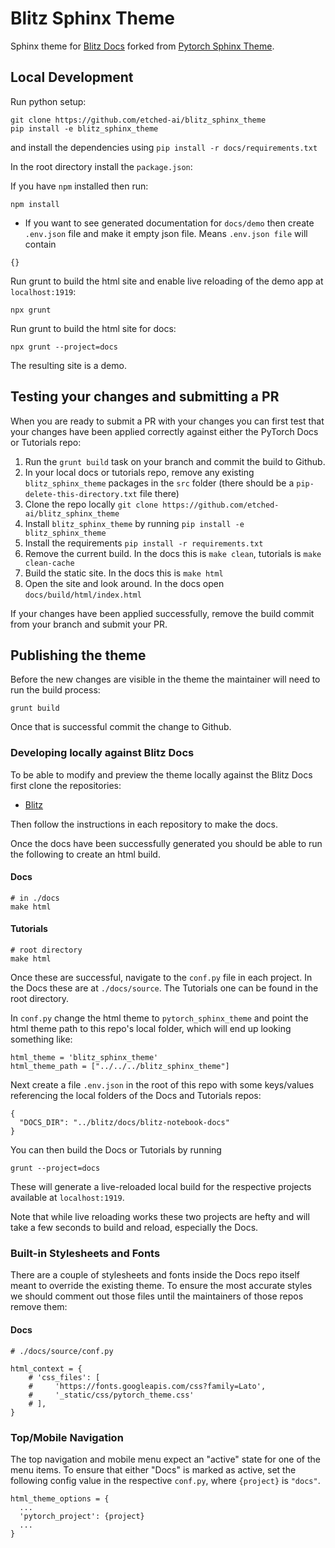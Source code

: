 # Blitz Sphinx Theme

Sphinx theme for [Blitz Docs](https://etched-ai.github.io/blitz/intro.html) forked from [Pytorch Sphinx Theme](https://github.com/pytorch/pytorch_sphinx_theme/tree/master).

## Local Development

Run python setup:

```
git clone https://github.com/etched-ai/blitz_sphinx_theme
pip install -e blitz_sphinx_theme
```

and install the dependencies using `pip install -r docs/requirements.txt`

In the root directory install the `package.json`:

If you have `npm` installed then run:

```
npm install
```

- If you want to see generated documentation for `docs/demo` then create
`.env.json` file and make it empty json file. Means `.env.json file` will
contain

```
{}
```

Run grunt to build the html site and enable live reloading of the demo app at `localhost:1919`:

```
npx grunt
```

Run grunt to build the html site for docs:

```
npx grunt --project=docs
```

The resulting site is a demo.

## Testing your changes and submitting a PR

When you are ready to submit a PR with your changes you can first test that your changes have been applied correctly against either the PyTorch Docs or Tutorials repo:

1. Run the `grunt build` task on your branch and commit the build to Github.
2. In your local docs or tutorials repo, remove any existing `blitz_sphinx_theme` packages in the `src` folder (there should be a `pip-delete-this-directory.txt` file there)
3. Clone the repo locally `git clone https://github.com/etched-ai/blitz_sphinx_theme`
4. Install `blitz_sphinx_theme` by running `pip install -e blitz_sphinx_theme`
5. Install the requirements `pip install -r requirements.txt`
6. Remove the current build. In the docs this is `make clean`, tutorials is `make clean-cache`
7. Build the static site. In the docs this is `make html`
8. Open the site and look around. In the docs open `docs/build/html/index.html`

If your changes have been applied successfully, remove the build commit from your branch and submit your PR.

## Publishing the theme

Before the new changes are visible in the theme the maintainer will need to run the build process:

```
grunt build
```

Once that is successful commit the change to Github.

### Developing locally against Blitz Docs

To be able to modify and preview the theme locally against the Blitz Docs first clone the repositories:

- [Blitz](https://github.com/etched-ai/blitz)

Then follow the instructions in each repository to make the docs.

Once the docs have been successfully generated you should be able to run the following to create an html build.

#### Docs

```
# in ./docs
make html
```

#### Tutorials

```
# root directory
make html
```

Once these are successful, navigate to the `conf.py` file in each project. In the Docs these are at `./docs/source`. The Tutorials one can be found in the root directory.

In `conf.py` change the html theme to `pytorch_sphinx_theme` and point the html theme path to this repo's local folder, which will end up looking something like:

```
html_theme = 'blitz_sphinx_theme'
html_theme_path = ["../../../blitz_sphinx_theme"]
```

Next create a file `.env.json` in the root of this repo with some keys/values referencing the local folders of the Docs and Tutorials repos:

```
{
  "DOCS_DIR": "../blitz/docs/blitz-notebook-docs"
}

```

You can then build the Docs or Tutorials by running

```
grunt --project=docs
```

These will generate a live-reloaded local build for the respective projects available at `localhost:1919`.

Note that while live reloading works these two projects are hefty and will take a few seconds to build and reload, especially the Docs.

### Built-in Stylesheets and Fonts

There are a couple of stylesheets and fonts inside the Docs repo itself meant to override the existing theme. To ensure the most accurate styles we should comment out those files until the maintainers of those repos remove them:

#### Docs

```
# ./docs/source/conf.py

html_context = {
    # 'css_files': [
    #     'https://fonts.googleapis.com/css?family=Lato',
    #     '_static/css/pytorch_theme.css'
    # ],
}
```

### Top/Mobile Navigation

The top navigation and mobile menu expect an "active" state for one of the menu items. To ensure that either "Docs" is marked as active, set the following config value in the respective `conf.py`, where `{project}` is `"docs"`.

```
html_theme_options = {
  ...
  'pytorch_project': {project}
  ...
}
```
